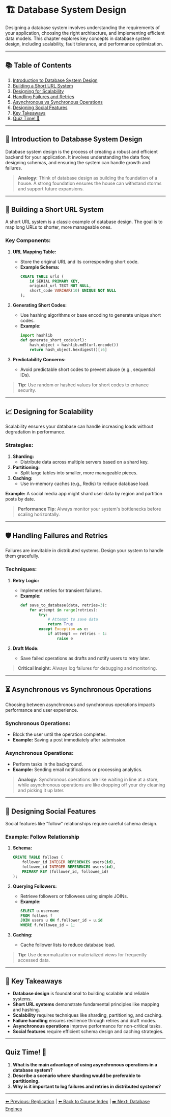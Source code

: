 # 🏗️ Database System Design

Designing a database system involves understanding the requirements of your application, choosing the right architecture, and implementing efficient data models. This chapter explores key concepts in database system design, including scalability, fault tolerance, and performance optimization.

---

## 📚 Table of Contents

1. [Introduction to Database System Design](#introduction-to-database-system-design)
2. [Building a Short URL System](#building-a-short-url-system)
3. [Designing for Scalability](#designing-for-scalability)
4. [Handling Failures and Retries](#handling-failures-and-retries)
5. [Asynchronous vs Synchronous Operations](#asynchronous-vs-synchronous-operations)
6. [Designing Social Features](#designing-social-features)
7. [Key Takeaways](#key-takeaways)
8. [Quiz Time! 🧠](#quiz-time-)

---

## 🧭 Introduction to Database System Design

Database system design is the process of creating a robust and efficient backend for your application. It involves understanding the data flow, designing schemas, and ensuring the system can handle growth and failures.

> **Analogy:** Think of database design as building the foundation of a house. A strong foundation ensures the house can withstand storms and support future expansions.

---

## 🔗 Building a Short URL System

A short URL system is a classic example of database design. The goal is to map long URLs to shorter, more manageable ones.

### Key Components:
1. **URL Mapping Table:**
   - Store the original URL and its corresponding short code.
   - **Example Schema:**
     ```sql
     CREATE TABLE urls (
         id SERIAL PRIMARY KEY,
         original_url TEXT NOT NULL,
         short_code VARCHAR(10) UNIQUE NOT NULL
     );
     ```

2. **Generating Short Codes:**
   - Use hashing algorithms or base encoding to generate unique short codes.
   - **Example:**
     ```python
     import hashlib
     def generate_short_code(url):
         hash_object = hashlib.md5(url.encode())
         return hash_object.hexdigest()[:6]
     ```

3. **Predictability Concerns:**
   - Avoid predictable short codes to prevent abuse (e.g., sequential IDs).

> **Tip:** Use random or hashed values for short codes to enhance security.

---

## 📈 Designing for Scalability

Scalability ensures your database can handle increasing loads without degradation in performance.

### Strategies:
1. **Sharding:**
   - Distribute data across multiple servers based on a shard key.
2. **Partitioning:**
   - Split large tables into smaller, more manageable pieces.
3. **Caching:**
   - Use in-memory caches (e.g., Redis) to reduce database load.

**Example:**
A social media app might shard user data by region and partition posts by date.

> **Performance Tip:** Always monitor your system's bottlenecks before scaling horizontally.

---

## 🛡️ Handling Failures and Retries

Failures are inevitable in distributed systems. Design your system to handle them gracefully.

### Techniques:
1. **Retry Logic:**
   - Implement retries for transient failures.
   - **Example:**
     ```python
     def save_to_database(data, retries=3):
         for attempt in range(retries):
             try:
                 # Attempt to save data
                 return True
             except Exception as e:
                 if attempt == retries - 1:
                     raise e
     ```

2. **Draft Mode:**
   - Save failed operations as drafts and notify users to retry later.

> **Critical Insight:** Always log failures for debugging and monitoring.

---

## ⏳ Asynchronous vs Synchronous Operations

Choosing between asynchronous and synchronous operations impacts performance and user experience.

### Synchronous Operations:
- Block the user until the operation completes.
- **Example:** Saving a post immediately after submission.

### Asynchronous Operations:
- Perform tasks in the background.
- **Example:** Sending email notifications or processing analytics.

> **Analogy:** Synchronous operations are like waiting in line at a store, while asynchronous operations are like dropping off your dry cleaning and picking it up later.

---

## 👥 Designing Social Features

Social features like "follow" relationships require careful schema design.

### Example: Follow Relationship
1. **Schema:**
   ```sql
   CREATE TABLE follows (
       follower_id INTEGER REFERENCES users(id),
       followee_id INTEGER REFERENCES users(id),
       PRIMARY KEY (follower_id, followee_id)
   );
   ```

2. **Querying Followers:**
   - Retrieve followers or followees using simple JOINs.
   - **Example:**
     ```sql
     SELECT u.username
     FROM follows f
     JOIN users u ON f.follower_id = u.id
     WHERE f.followee_id = 1;
     ```

3. **Caching:**
   - Cache follower lists to reduce database load.

> **Tip:** Use denormalization or materialized views for frequently accessed data.

---

## 🧠 Key Takeaways

- **Database design** is foundational to building scalable and reliable systems.
- **Short URL systems** demonstrate fundamental principles like mapping and hashing.
- **Scalability** requires techniques like sharding, partitioning, and caching.
- **Failure handling** ensures resilience through retries and draft modes.
- **Asynchronous operations** improve performance for non-critical tasks.
- **Social features** require efficient schema design and caching strategies.

---

## Quiz Time! 🧠

1. **What is the main advantage of using asynchronous operations in a database system?**
2. **Describe a scenario where sharding would be preferable to partitioning.**
3. **Why is it important to log failures and retries in distributed systems?**

---

[⬅️ Previous: Replication](09-database-replication.md) | [⬅️ Back to Course Index](README.md) | [➡️ Next: Database Engines](11-database-engines.md)